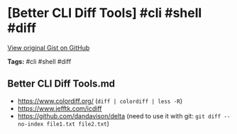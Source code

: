 # [Better CLI Diff Tools] #cli #shell #diff

[View original Gist on GitHub](https://gist.github.com/Integralist/1ef7f2da72e4a520a8fca1aeb7b45074)

**Tags:** #cli #shell #diff

## Better CLI Diff Tools.md

- https://www.colordiff.org/ (`diff | colordiff | less -R`)
- https://www.jefftk.com/icdiff
- https://github.com/dandavison/delta (need to use it with git: `git diff --no-index file1.txt file2.txt`)

